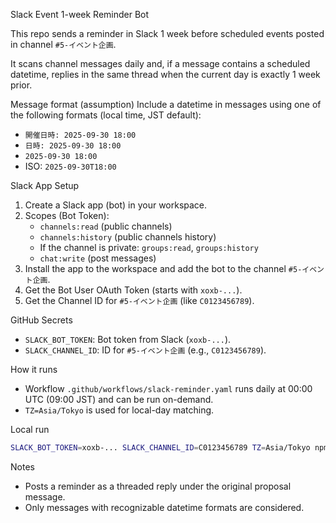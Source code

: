 Slack Event 1-week Reminder Bot

This repo sends a reminder in Slack 1 week before scheduled events posted in channel `#5-イベント企画`.

It scans channel messages daily and, if a message contains a scheduled datetime, replies in the same thread when the current day is exactly 1 week prior.

Message format (assumption)
Include a datetime in messages using one of the following formats (local time, JST default):
- `開催日時: 2025-09-30 18:00`
- `日時: 2025-09-30 18:00`
- `2025-09-30 18:00`
- ISO: `2025-09-30T18:00`

Slack App Setup
1. Create a Slack app (bot) in your workspace.
2. Scopes (Bot Token):
   - `channels:read` (public channels)
   - `channels:history` (public channels history)
   - If the channel is private: `groups:read`, `groups:history`
   - `chat:write` (post messages)
3. Install the app to the workspace and add the bot to the channel `#5-イベント企画`.
4. Get the Bot User OAuth Token (starts with `xoxb-...`).
5. Get the Channel ID for `#5-イベント企画` (like `C0123456789`).

GitHub Secrets
- `SLACK_BOT_TOKEN`: Bot token from Slack (`xoxb-...`).
- `SLACK_CHANNEL_ID`: ID for `#5-イベント企画` (e.g., `C0123456789`).

How it runs
- Workflow `.github/workflows/slack-reminder.yaml` runs daily at 00:00 UTC (09:00 JST) and can be run on-demand.
- `TZ=Asia/Tokyo` is used for local-day matching.

Local run
```bash
SLACK_BOT_TOKEN=xoxb-... SLACK_CHANNEL_ID=C0123456789 TZ=Asia/Tokyo npm start
```

Notes
- Posts a reminder as a threaded reply under the original proposal message.
- Only messages with recognizable datetime formats are considered.



